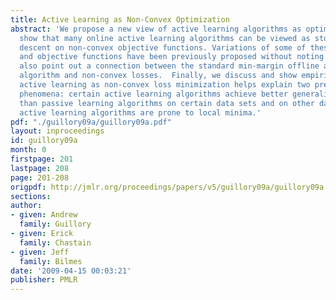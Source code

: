 ```yaml
---
title: Active Learning as Non-Convex Optimization
abstract: 'We propose a new view of active learning algorithms as optimization. We
  show that many online active learning algorithms can be viewed as stochastic gradient
  descent on non-convex objective functions. Variations of some of these algorithms
  and objective functions have been previously proposed without noting this connection.  We
  also point out a connection between the standard min-margin offline active learning
  algorithm and non-convex losses.  Finally, we discuss and show empirically how viewing
  active learning as non-convex loss minimization helps explain two previously observed
  phenomena: certain active learning algorithms achieve better generalization error
  than passive learning algorithms on certain data sets and on other data sets many
  active learning algorithms are prone to local minima.'
pdf: "./guillory09a/guillory09a.pdf"
layout: inproceedings
id: guillory09a
month: 0
firstpage: 201
lastpage: 208
page: 201-208
origpdf: http://jmlr.org/proceedings/papers/v5/guillory09a/guillory09a.pdf
sections: 
author:
- given: Andrew
  family: Guillory
- given: Erick
  family: Chastain
- given: Jeff
  family: Bilmes
date: '2009-04-15 00:03:21'
publisher: PMLR
---
```


